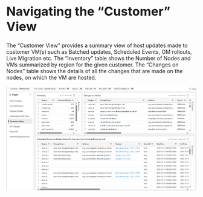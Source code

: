 ### <a name="CustomerView"> <h1> Navigating the “Customer” View </h1> </a>

The “Customer View” provides a summary view of host updates made to customer VM(s) such as Batched updates, Scheduled Events, OM rollouts, Live Migration etc.
The “Inventory” table shows the Number of Nodes and VMs summarized by region for the given customer.
The “Changes on Nodes” table shows the details of all the changes that are made on the nodes, on which the VM are hosted.

<img src="../media/CustomerView.png" alt="alt text" width="1000"/>
